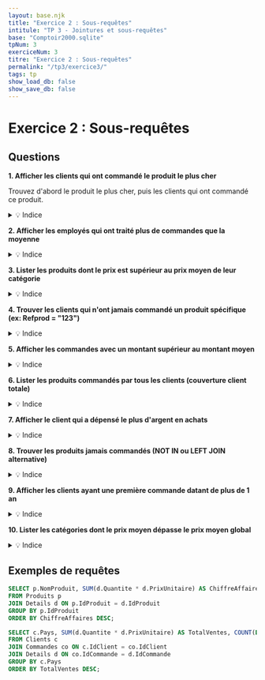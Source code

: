 ```yaml
---
layout: base.njk
title: "Exercice 2 : Sous-requêtes"
intitule: "TP 3 - Jointures et sous-requêtes"
base: "Comptoir2000.sqlite"
tpNum: 3
exerciceNum: 3
titre: "Exercice 2 : Sous-requêtes"
permalink: "/tp3/exercice3/"
tags: tp
show_load_db: false
show_save_db: false
---
```


# Exercice 2 : Sous-requêtes

## Questions

**1. Afficher les clients qui ont commandé le produit le plus cher**

Trouvez d'abord le produit le plus cher, puis les clients qui ont commandé ce produit.

<details>
<summary>💡 Indice</summary>

Utilisez une sous-requête pour trouver le produit max : `(SELECT Refprod FROM Produit ORDER BY PrixUnit DESC LIMIT 1)`.
</details>

**2. Afficher les employés qui ont traité plus de commandes que la moyenne**

<details>
<summary>💡 Indice</summary>

Calculez la moyenne des commandes par employé, puis filtrez avec `HAVING COUNT(*) > (SELECT AVG(...))`.
</details>

**3. Lister les produits dont le prix est supérieur au prix moyen de leur catégorie**

<details>
<summary>💡 Indice</summary>

Utilisez une sous-requête corrélée : `WHERE PrixUnit > (SELECT AVG(PrixUnit) FROM Produit WHERE Categorie = p.Categorie)`.
</details>

**4. Trouver les clients qui n'ont jamais commandé un produit spécifique (ex: Refprod = "123")**

<details>
<summary>💡 Indice</summary>

Utilisez `NOT IN` avec une sous-requête : `WHERE CodeCli NOT IN (SELECT DISTINCT CodeCli FROM...)`.
</details>

**5. Afficher les commandes avec un montant supérieur au montant moyen**

<details>
<summary>💡 Indice</summary>

Calculez le montant total par commande, puis comparez avec `(SELECT AVG(...))`.
</details>

**6. Lister les produits commandés par tous les clients (couverture client totale)**

<details>
<summary>💡 Indice</summary>

Comptez le nombre de clients distincts ayant commandé chaque produit et comparez avec le nombre total de clients.
</details>

**7. Afficher le client qui a dépensé le plus d'argent en achats**

<details>
<summary>💡 Indice</summary>

Utilisez une sous-requête pour calculer le total par client, puis `ORDER BY ... DESC LIMIT 1`.
</details>

**8. Trouver les produits jamais commandés (NOT IN ou LEFT JOIN alternative)**

<details>
<summary>💡 Indice</summary>

Utilisez `NOT IN (SELECT Refprod FROM DetailCommande)` ou une sous-requête EXISTS négative.
</details>

**9. Afficher les clients ayant une première commande datant de plus de 1 an**

<details>
<summary>💡 Indice</summary>

Calculez `MIN(DateCom)` par client et comparez avec une date de 1 an avant aujourd'hui.
</details>

**10. Lister les catégories dont le prix moyen dépasse le prix moyen global**

<details>
<summary>💡 Indice</summary>

Calculez le prix moyen global, puis comparez avec la moyenne par catégorie en utilisant `HAVING` avec une sous-requête.
</details>


## Exemples de requêtes

```sql
SELECT p.NomProduit, SUM(d.Quantite * d.PrixUnitaire) AS ChiffreAffaires
FROM Produits p
JOIN Details d ON p.IdProduit = d.IdProduit
GROUP BY p.IdProduit
ORDER BY ChiffreAffaires DESC;
```

```sql
SELECT c.Pays, SUM(d.Quantite * d.PrixUnitaire) AS TotalVentes, COUNT(DISTINCT co.IdCommande) AS NombreCommandes
FROM Clients c
JOIN Commandes co ON c.IdClient = co.IdClient
JOIN Details d ON co.IdCommande = d.IdCommande
GROUP BY c.Pays
ORDER BY TotalVentes DESC;
```
